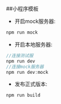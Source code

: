 ##小程序模板

- 开启mock服务器:
```javascript
npm run mock
```

- 开启本地服务器:
```javascript
//连接测试服
npm run dev
//连接mock服务器
npm run dev:mock
```

- 发布正式版本:
```javascript
npm run build
```